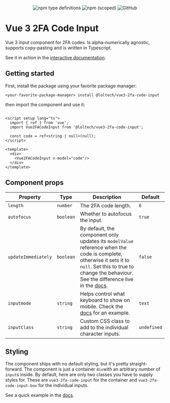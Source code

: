 <p align="center">
  <img alt="npm type definitions" src="https://img.shields.io/npm/types/@loltech/vue3-2fa-code-input">
  <img alt="npm (scoped)" src="https://img.shields.io/npm/v/@loltech/vue3-2fa-code-input">
  <img alt="GitHub" src="https://img.shields.io/github/license/LoLFactor/vue3-2fa-code-input">
</p>

# Vue 3 2FA Code Input

Vue 3 input component for 2FA codes. Is alpha-numerically agnostic, supports copy-pasting and is written in Typescript.

See it in action in the [interactive documentation](https://lolfactor.github.io/vue3-2fa-code-input/).

## Getting started

First, install the package using your favorite package manager:

```
<your-favorite-package-manager> install @loltech/vue3-2fa-code-input
```

then import the component and use it:

```vue

<script setup lang="ts">
  import { ref } from 'vue';
  import Vue2FACodeInput from '@loltech/vue3-2fa-code-input';

  const code = ref<string | null>(null);
</script>

<template>
  <div>
    <Vue2FACodeInput v-model="code"/>
  </div>
</template>
```

## Component props

| Property                | Type          | Description                                                                                                                                                                                                                                                                               | Default         |
|-------------------------|---------------|-------------------------------------------------------------------------------------------------------------------------------------------------------------------------------------------------------------------------------------------------------------------------------------------|-----------------|
| ```length```            | ```number```  | The 2FA code length.                                                                                                                                                                                                                                                                      | ```6```         |
| ```autofocus```         | ```boolean``` | Whether to autofocus the input.                                                                                                                                                                                                                                                           | ```true```      |
| ```updateImmediately``` | ```boolean``` | By default, the component only updates its ```modelValue``` reference when the code is complete, otherwise it sets it to ```null```. Set this to true to change the behaviour. See the difference live in the [docs](https://lolfactor.github.io/vue3-2fa-code-input/#immediate-updates). | ```false```     |
| ```inputmode```         | ```string```  | Helps control what keyboard to show on mobile. Check the [docs](https://lolfactor.github.io/vue3-2fa-code-input/#input-mode) for an example.                                                                                                                                              | ```text```      |
| ```inputClass```        | ```string```  | Custom CSS class to add to the individual character inputs.                                                                                                                                                                                                                               | ```undefined``` |

## Styling

The component ships with no default styling, but it's pretty straight-forward. The component is just a
container ```div```with an arbitrary number of ```input```s inside. By default, here are only two classes you have to
supply styles for. These are ```vue3-2fa-code-input``` for the container and ```vue3-2fa-code-input-box``` for the
individual inputs.

See a quick example in the [docs](https://lolfactor.github.io/vue3-2fa-code-input/#styling).
